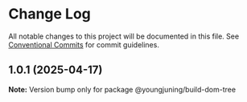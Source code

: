 # Change Log

All notable changes to this project will be documented in this file.
See [Conventional Commits](https://conventionalcommits.org) for commit guidelines.

## 1.0.1 (2025-04-17)

**Note:** Version bump only for package @youngjuning/build-dom-tree
